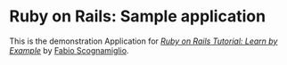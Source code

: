 # Ruby on Rails: Sample application
This is the demonstration Application for [*Ruby on Rails Tutorial: Learn by Example*](http://railstutorial.org) by [Fabio Scognamiglio](http://www.fabioscognamiglio.it).